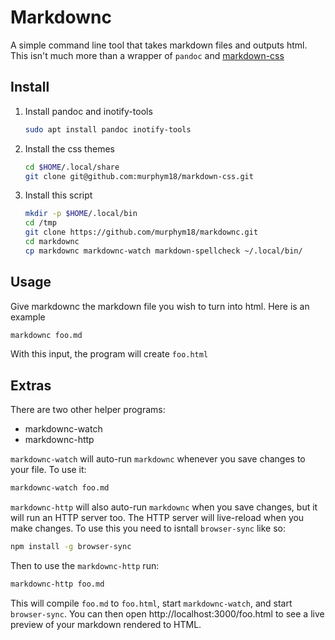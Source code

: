 # Markdownc

A simple command line tool that takes markdown files and outputs html. This isn't much more than a wrapper of `pandoc` and [markdown-css](https://github.com/otsaloma/markdown-css)

## Install

1. Install pandoc and inotify-tools
   ```bash
   sudo apt install pandoc inotify-tools
   ```

1. Install the css themes
   ```bash
   cd $HOME/.local/share
   git clone git@github.com:murphym18/markdown-css.git
   ```

1. Install this script
   ```bash
   mkdir -p $HOME/.local/bin
   cd /tmp
   git clone https://github.com/murphym18/markdownc.git
   cd markdownc
   cp markdownc markdownc-watch markdown-spellcheck ~/.local/bin/
   ```

## Usage

Give markdownc the markdown file you wish to turn into html. Here is an example 

```bash
markdownc foo.md
```

With this input, the program will create `foo.html` 

## Extras

There are two other helper programs:

- markdownc-watch
- markdownc-http

`markdownc-watch` will auto-run `markdownc` whenever you save changes to your file. To use it:
```bash
markdownc-watch foo.md
```

`markdownc-http` will also auto-run `markdownc` when you save changes, but it will run an HTTP server too. The HTTP server will live-reload when you make changes. To use this you need to isntall `browser-sync` like so:
```bash
npm install -g browser-sync
```

Then to use the `markdownc-http` run:
```bash
markdownc-http foo.md
```

This will compile `foo.md` to `foo.html`, start `markdownc-watch`, and start `browser-sync`. You can then open http://localhost:3000/foo.html to see a live preview of your markdown rendered to HTML.

